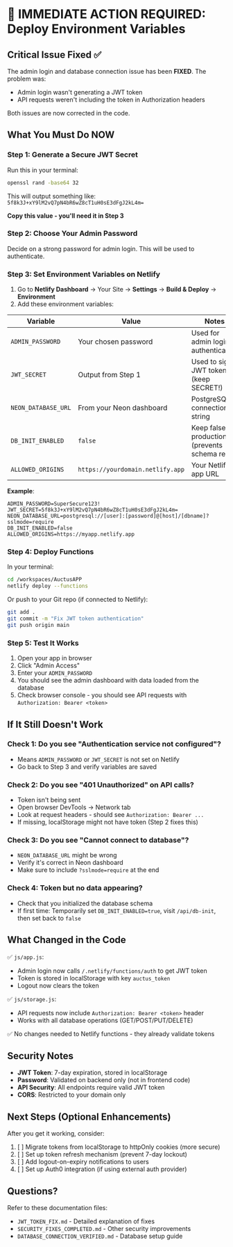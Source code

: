 # 🚨 IMMEDIATE ACTION REQUIRED: Deploy Environment Variables

## Critical Issue Fixed ✅
The admin login and database connection issue has been **FIXED**. The problem was:
- Admin login wasn't generating a JWT token
- API requests weren't including the token in Authorization headers

Both issues are now corrected in the code.

## What You Must Do NOW

### Step 1: Generate a Secure JWT Secret
Run this in your terminal:
```bash
openssl rand -base64 32
```

This will output something like: `5f8k3J+xY9lM2vQ7pN4bR6wZ8cT1uH0sE3dFgJ2kL4m=`

**Copy this value - you'll need it in Step 3**

### Step 2: Choose Your Admin Password
Decide on a strong password for admin login. This will be used to authenticate.

### Step 3: Set Environment Variables on Netlify

1. Go to **Netlify Dashboard** → Your Site → **Settings** → **Build & Deploy** → **Environment**
2. Add these environment variables:

| Variable | Value | Notes |
|----------|-------|-------|
| `ADMIN_PASSWORD` | Your chosen password | Used for admin login authentication |
| `JWT_SECRET` | Output from Step 1 | Used to sign JWT tokens (keep SECRET!) |
| `NEON_DATABASE_URL` | From your Neon dashboard | PostgreSQL connection string |
| `DB_INIT_ENABLED` | `false` | Keep false in production (prevents schema reinit) |
| `ALLOWED_ORIGINS` | `https://yourdomain.netlify.app` | Your Netlify app URL |

**Example**:
```
ADMIN_PASSWORD=SuperSecure123!
JWT_SECRET=5f8k3J+xY9lM2vQ7pN4bR6wZ8cT1uH0sE3dFgJ2kL4m=
NEON_DATABASE_URL=postgresql://[user]:[password]@[host]/[dbname]?sslmode=require
DB_INIT_ENABLED=false
ALLOWED_ORIGINS=https://myapp.netlify.app
```

### Step 4: Deploy Functions

In your terminal:
```bash
cd /workspaces/AuctusAPP
netlify deploy --functions
```

Or push to your Git repo (if connected to Netlify):
```bash
git add .
git commit -m "Fix JWT token authentication"
git push origin main
```

### Step 5: Test It Works

1. Open your app in browser
2. Click "Admin Access"
3. Enter your `ADMIN_PASSWORD`
4. You should see the admin dashboard with data loaded from the database
5. Check browser console - you should see API requests with `Authorization: Bearer <token>`

## If It Still Doesn't Work

### Check 1: Do you see "Authentication service not configured"?
- Means `ADMIN_PASSWORD` or `JWT_SECRET` is not set on Netlify
- Go back to Step 3 and verify variables are saved

### Check 2: Do you see "401 Unauthorized" on API calls?
- Token isn't being sent
- Open browser DevTools → Network tab
- Look at request headers - should see `Authorization: Bearer ...`
- If missing, localStorage might not have token (Step 2 fixes this)

### Check 3: Do you see "Cannot connect to database"?
- `NEON_DATABASE_URL` might be wrong
- Verify it's correct in Neon dashboard
- Make sure to include `?sslmode=require` at the end

### Check 4: Token but no data appearing?
- Check that you initialized the database schema
- If first time: Temporarily set `DB_INIT_ENABLED=true`, visit `/api/db-init`, then set back to `false`

## What Changed in the Code

✅ `js/app.js`:
- Admin login now calls `/.netlify/functions/auth` to get JWT token
- Token is stored in localStorage with key `auctus_token`
- Logout now clears the token

✅ `js/storage.js`:
- API requests now include `Authorization: Bearer <token>` header
- Works with all database operations (GET/POST/PUT/DELETE)

✅ No changes needed to Netlify functions - they already validate tokens

## Security Notes

- **JWT Token**: 7-day expiration, stored in localStorage
- **Password**: Validated on backend only (not in frontend code)
- **API Security**: All endpoints require valid JWT token
- **CORS**: Restricted to your domain only

## Next Steps (Optional Enhancements)

After you get it working, consider:
1. [ ] Migrate tokens from localStorage to httpOnly cookies (more secure)
2. [ ] Set up token refresh mechanism (prevent 7-day lockout)
3. [ ] Add logout-on-expiry notifications to users
4. [ ] Set up Auth0 integration (if using external auth provider)

## Questions?

Refer to these documentation files:
- `JWT_TOKEN_FIX.md` - Detailed explanation of fixes
- `SECURITY_FIXES_COMPLETED.md` - Other security improvements
- `DATABASE_CONNECTION_VERIFIED.md` - Database setup guide
